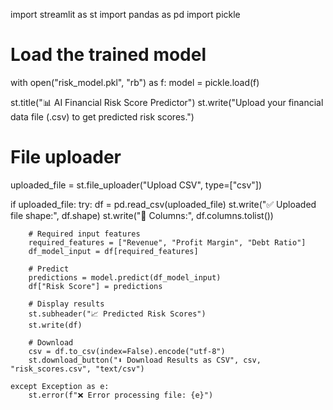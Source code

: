 import streamlit as st
import pandas as pd
import pickle

# Load the trained model
with open("risk_model.pkl", "rb") as f:
    model = pickle.load(f)

st.title("📊 AI Financial Risk Score Predictor")
st.write("Upload your financial data file (.csv) to get predicted risk scores.")

# File uploader
uploaded_file = st.file_uploader("Upload CSV", type=["csv"])

if uploaded_file:
    try:
        df = pd.read_csv(uploaded_file)
        st.write("✅ Uploaded file shape:", df.shape)
        st.write("📄 Columns:", df.columns.tolist())

        # Required input features
        required_features = ["Revenue", "Profit Margin", "Debt Ratio"]
        df_model_input = df[required_features]

        # Predict
        predictions = model.predict(df_model_input)
        df["Risk Score"] = predictions

        # Display results
        st.subheader("📈 Predicted Risk Scores")
        st.write(df)

        # Download
        csv = df.to_csv(index=False).encode("utf-8")
        st.download_button("⬇️ Download Results as CSV", csv, "risk_scores.csv", "text/csv")

    except Exception as e:
        st.error(f"❌ Error processing file: {e}")

